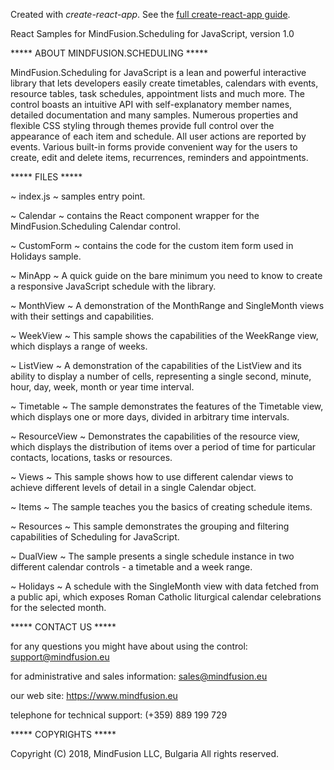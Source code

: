 Created with *create-react-app*. See the [full create-react-app guide](https://github.com/facebookincubator/create-react-app/blob/master/packages/react-scripts/template/README.md).

React Samples for MindFusion.Scheduling for JavaScript, version 1.0


***** ABOUT MINDFUSION.SCHEDULING *****

MindFusion.Scheduling for JavaScript is a lean and powerful interactive library that lets developers easily create timetables, calendars with events, resource tables, task schedules, appointment lists and much more. The control boasts an intuitive API with self-explanatory member names, detailed documentation and many samples. Numerous properties and flexible CSS styling through themes provide full control over the appearance of each item and schedule. All user actions are reported by events. Various built-in forms provide convenient way for the users to create, edit and delete items, recurrences, reminders and appointments. 


***** FILES *****

~ index.js ~ samples entry point.

~ Calendar ~ contains the React component wrapper for the MindFusion.Scheduling Calendar control.

~ CustomForm ~ contains the code for the custom item form used in Holidays sample.

~ MinApp ~ A quick guide on the bare minimum you need to know to create a responsive JavaScript schedule with the library.

~ MonthView ~ A demonstration of the MonthRange and SingleMonth views with their settings and capabilities.

~ WeekView ~ This sample shows the capabilities of the WeekRange view, which displays a range of weeks.

~ ListView ~ A demonstration of the capabilities of the ListView and its ability to display a number of cells, representing a single second, minute, hour, day, week, month or year time interval.

~ Timetable ~ The sample demonstrates the features of the Timetable view, which displays one or more days, divided in arbitrary time intervals.

~ ResourceView ~ Demonstrates the capabilities of the resource view, which displays the distribution of items over a period of time for particular contacts, locations, tasks or resources.

~ Views ~ This sample shows how to use different calendar views to achieve different levels of detail in a single Calendar object.

~ Items ~ The sample teaches you the basics of creating schedule items.

~ Resources ~ This sample demonstrates the grouping and filtering capabilities of Scheduling for JavaScript.

~ DualView ~  The sample presents a single schedule instance in two different calendar controls - a timetable and a week range.

~ Holidays ~ A schedule with the SingleMonth view with data fetched from a public api, which exposes Roman Catholic liturgical calendar celebrations for the  selected month. 


***** CONTACT US *****

for any questions you might have about using the control:
support@mindfusion.eu

for administrative and sales information:
sales@mindfusion.eu

our web site:
https://www.mindfusion.eu

telephone for technical support:
(+359) 889 199 729


***** COPYRIGHTS *****

Copyright (C) 2018, MindFusion LLC, Bulgaria
All rights reserved.
